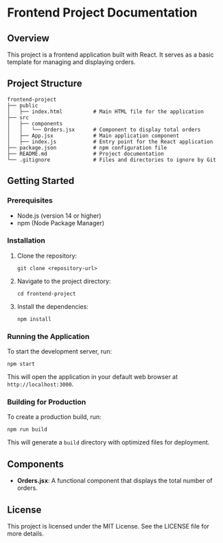 # Frontend Project Documentation

## Overview
This project is a frontend application built with React. It serves as a basic template for managing and displaying orders.

## Project Structure
```
frontend-project
├── public
│   ├── index.html          # Main HTML file for the application
├── src
│   ├── components
│   │   └── Orders.jsx      # Component to display total orders
│   ├── App.jsx             # Main application component
│   ├── index.js            # Entry point for the React application
├── package.json            # npm configuration file
├── README.md               # Project documentation
└── .gitignore              # Files and directories to ignore by Git
```

## Getting Started

### Prerequisites
- Node.js (version 14 or higher)
- npm (Node Package Manager)

### Installation
1. Clone the repository:
   ```
   git clone <repository-url>
   ```
2. Navigate to the project directory:
   ```
   cd frontend-project
   ```
3. Install the dependencies:
   ```
   npm install
   ```

### Running the Application
To start the development server, run:
```
npm start
```
This will open the application in your default web browser at `http://localhost:3000`.

### Building for Production
To create a production build, run:
```
npm run build
```
This will generate a `build` directory with optimized files for deployment.

## Components
- **Orders.jsx**: A functional component that displays the total number of orders.

## License
This project is licensed under the MIT License. See the LICENSE file for more details.